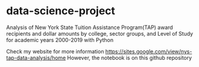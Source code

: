 # data-science-project
Analysis of New York State Tuition Assistance Program(TAP) award recipients and dollar amounts by college, sector groups, and Level of Study for academic years 2000-2019 with Python

Check my website for more information https://sites.google.com/view/nys-tap-data-analysis/home
However, the notebook is on this github repository
